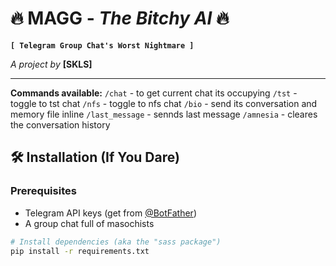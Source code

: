 # 🔥 MAGG - _The Bitchy AI_ 🔥

**`[ Telegram Group Chat's Worst Nightmare ]`**

_A project by_ **[SKLS]**

---
**Commands available:**
`/chat` - to get current chat its occupying
`/tst` - toggle to tst chat
`/nfs` - toggle to nfs chat
`/bio` - send its conversation and memory file inline
`/last_message` - sennds last message
`/amnesia` - cleares the conversation history

## 🛠️ Installation (If You Dare)

### Prerequisites
- Telegram API keys (get from [@BotFather](https://t.me/BotFather))
- A group chat full of masochists

```bash
# Install dependencies (aka the "sass package")
pip install -r requirements.txt